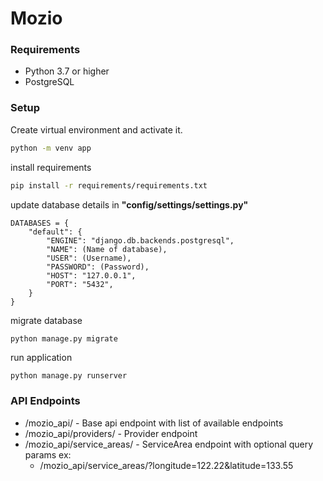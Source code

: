 # Mozio

### Requirements

- Python 3.7 or higher
- PostgreSQL

### Setup

Create virtual environment and activate it. <br/>

```sh
python -m venv app
```

install requirements

```sh
pip install -r requirements/requirements.txt
```

update database details in <strong>"config/settings/settings.py"</strong>

```
DATABASES = {
    "default": {
        "ENGINE": "django.db.backends.postgresql",
        "NAME": (Name of database), 
        "USER": (Username),
        "PASSWORD": (Password),
        "HOST": "127.0.0.1",
        "PORT": "5432",
    }
}
```

migrate database
```sh
python manage.py migrate
```

run application
```
python manage.py runserver
```

### API Endpoints

- /mozio_api/ - Base api endpoint with list of available endpoints 
- /mozio_api/providers/ - Provider endpoint
- /mozio_api/service_areas/ - ServiceArea endpoint with optional query params ex:
  - /mozio_api/service_areas/?longitude=122.22&latitude=133.55
